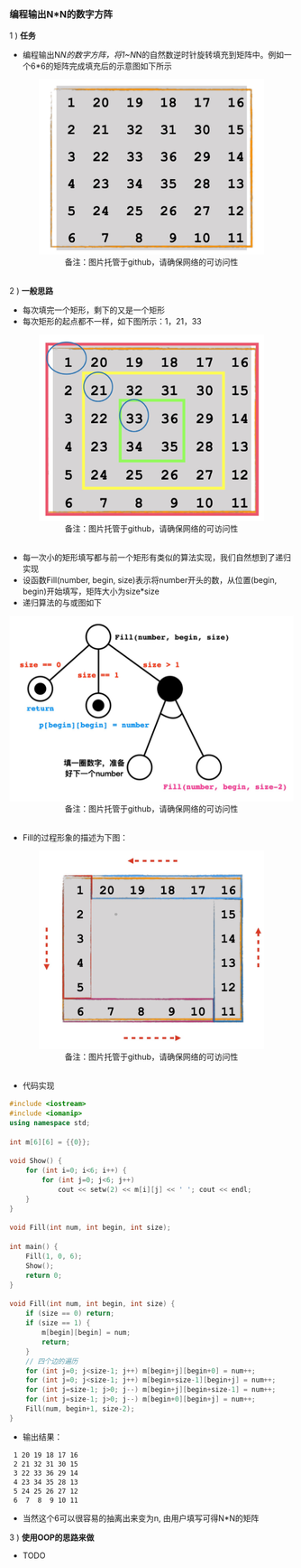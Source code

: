 ### 编程输出N*N的数字方阵

1 ) **任务**

- 编程输出N*N的数字方阵，将1~N*N的自然数逆时针旋转填充到矩阵中。例如一个6*6的矩阵完成填充后的示意图如下所示

<div align="center">
    <img width="400" src="./screenshot/29.jpg">
    <br />
    <div style="text-align:center">备注：图片托管于github，请确保网络的可访问性</div>
    <br />
</div>

2 ) **一般思路**

- 每次填完一个矩形，剩下的又是一个矩形
- 每次矩形的起点都不一样，如下图所示：1，21，33

<div align="center">
    <img width="400" src="./screenshot/30.jpg">
    <br />
    <div style="text-align:center">备注：图片托管于github，请确保网络的可访问性</div>
    <br />
</div>

- 每一次小的矩形填写都与前一个矩形有类似的算法实现，我们自然想到了递归实现
- 设函数Fill(number, begin, size)表示将number开头的数，从位置(begin, begin)开始填写，矩阵大小为size*size
- 递归算法的与或图如下

<div align="center">
    <img width="600" src="./screenshot/31.jpg">
    <br />
    <div style="text-align:center">备注：图片托管于github，请确保网络的可访问性</div>
    <br />
</div>

- Fill的过程形象的描述为下图：

<div align="center">
    <img width="400" src="./screenshot/32.jpg">
    <br />
    <div style="text-align:center">备注：图片托管于github，请确保网络的可访问性</div>
    <br />
</div>

- 代码实现

```cpp
#include <iostream>
#include <iomanip>
using namespace std;

int m[6][6] = {{0}};

void Show() {
    for (int i=0; i<6; i++) {
        for (int j=0; j<6; j++)
            cout << setw(2) << m[i][j] << ' '; cout << endl;
    } 
}

void Fill(int num, int begin, int size);

int main() {
    Fill(1, 0, 6);
    Show();
    return 0;
}

void Fill(int num, int begin, int size) { 
    if (size == 0) return;
    if (size == 1) {
        m[begin][begin] = num;
        return;
    }
    // 四个边的遍历
    for (int j=0; j<size-1; j++) m[begin+j][begin+0] = num++; 
    for (int j=0; j<size-1; j++) m[begin+size-1][begin+j] = num++; 
    for (int j=size-1; j>0; j--) m[begin+j][begin+size-1] = num++; 
    for (int j=size-1; j>0; j--) m[begin+0][begin+j] = num++; 
    Fill(num, begin+1, size-2);
}
```

- 输出结果：

```shell
 1 20 19 18 17 16 
 2 21 32 31 30 15 
 3 22 33 36 29 14 
 4 23 34 35 28 13 
 5 24 25 26 27 12 
 6  7  8  9 10 11
```

- 当然这个6可以很容易的抽离出来变为n, 由用户填写可得N*N的矩阵

3 ) **使用OOP的思路来做**

- TODO